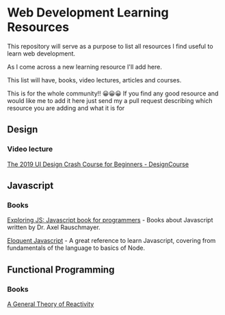 # Web Development Learning Resources

This repository will serve as a purpose to list all resources I find useful to learn web development. 

As I come across a new learning resource I'll add here.

This list will have, books, video lectures, articles and courses. 

This is for the whole community!! 😀😀😀 If you find any good resource and would like me to add it here just send my a pull request describing which resource you are adding and what it is for

## Design

### Video lecture

[The 2019 UI Design Crash Course for Beginners - DesignCourse](https://www.youtube.com/watch?v=_Hp_dI0DzY4&t=3813s)

## Javascript

### Books
[Exploring JS: Javascript book for programmers](https://exploringjs.com/) - Books about Javascript written
by Dr. Axel Rauschmayer.

[Eloquent Javascript](http://eloquentjavascript.net/) - A great reference to learn Javascript, covering
from fundamentals of the language to basics of Node.

## Functional Programming

### Books

[A General Theory of Reactivity](https://kriskowal.gitbooks.io/gtor/content/)

